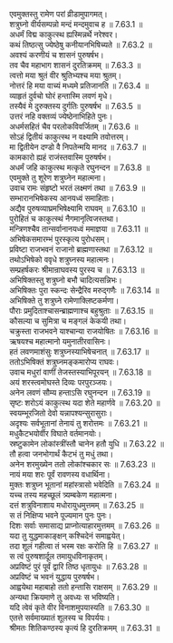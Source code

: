 

  
एवमुक्तस्तु रामेण परां व्रीडामुपागमत्।  
शत्रुघ्नो वीर्यसम्पन्नो मन्दं मन्दमुवाच ह ॥ 7.63.1 ॥   
अधर्मं विद्म काकुत्स्थ ह्यस्मिन्नर्थे नरेश्वर।  
कथं तिष्ठत्सु ज्येष्ठेषु कनीयानभिषिच्यते ॥ 7.63.2 ॥   
अवश्यं करणीयं च शासनं पुरुषर्षभ।  
तव चैव महाभाग शासनं दुरतिक्रमम् ॥ 7.63.3 ॥   
त्वत्तो मया श्रुतं वीर श्रुतिभ्यश्च मया श्रुतम्।  
नोत्तरं हि मया वाच्यं मध्यमे प्रतिजानति ॥ 7.63.4 ॥   
व्याहृतं दुर्वचो घोरं हन्तास्मि लवणं मृधे।  
तस्यैवं मे दुरुक्तस्य दुर्गतिः पुरुषर्षभ ॥ 7.63.5 ॥   
उत्तरं नहि वक्तव्यं ज्येष्ठेनाभिहिते पुनः।  
अधर्मसहितं चैव परलोकविवर्जितम् ॥ 7.63.6 ॥   
सोऽहं द्वितीयं काकुत्स्थ न वक्ष्यामि तवोत्तरम्।  
मा द्वितीयेन दण्डो वै निपतेन्मयि मानद ॥ 7.63.7 ॥   
कामकारो ह्यहं राजंस्तवास्मि पुरुषर्षभ।  
अधर्मं जहि काकुत्स्थ मत्कृते रघुनन्दन ॥ 7.63.8 ॥   
एवमुक्ते तु शूरेण शत्रुघ्नेन महात्मना।  
उवाच रामः संहृष्टो भरतं लक्ष्मणं तथा ॥ 7.63.9 ॥   
सम्भारानभिषेकस्य आनयध्वं समाहिताः।  
अद्यैव पुरुषव्याघ्रमभिषेक्ष्यामि राघवम् ॥ 7.63.10 ॥   
पुरोहितं च काकुत्स्थं नैगमानृत्विजस्तथा।  
मन्त्रिणश्चैव तान्सर्वानानयध्वं ममाज्ञया ॥ 7.63.11 ॥   
अभिषेकसमारम्भं पुरस्कृत्य पुरोधसम्।  
प्रविष्टा राजभवनं राजानो ब्राह्मणास्तथा ॥ 7.63.12 ॥   
तथोऽभिषेको ववृधे शत्रुघ्नस्य महात्मनः।  
सम्प्रहर्षकरः श्रीमान्राघवस्य पुरस्य च ॥ 7.63.13 ॥   
अभिषिक्तस्तु शत्रुघ्नो बभौ चादित्यसन्निभः।  
अभिषिक्तः पुरा स्कन्दः सेन्द्रैरिव मरुद्गणैः ॥ 7.63.14 ॥   
अभिषिक्ते तु शत्रुघ्ने रामेणाक्लिष्टकर्मणा।  
पौराः प्रमुदिताश्चासन्ब्राह्मणाश्च बहुश्रुताः ॥ 7.63.15 ॥   
कौसल्या च सुमित्रा च मङ्गलं केकयी तथा।  
चक्रुस्ता राजभवने याश्चान्या राजयोषितः ॥ 7.63.16 ॥   
ऋषयश्च महात्मानो यमुनातीरवासिनः।  
हतं लवणमाशंसुः शत्रुघ्नस्याभिषेचनात् ॥ 7.63.17 ॥   
ततोऽभिषिक्तं शत्रुघ्नमङ्कमारोप्य राघवः।  
उवाच मधुरां वाणीं तेजस्तस्याभिपूरयन् ॥ 7.63.18 ॥   
अयं शरस्त्वमोघस्ते दिव्यः परपुरञ्जयः।  
अनेन लवणं सौम्य हन्ताऽसि रघुनन्दन ॥ 7.63.19 ॥   
सृष्टः शरोऽयं काकुत्स्थ यदा शेते महार्णवे ॥ 7.63.20 ॥   
स्वयम्भूरजितो देवो यन्नापश्यन्सुरासुराः।  
अदृश्यः सर्वभूतानां तेनायं तु शरोत्तमः ॥ 7.63.21 ॥   
मधुकैटभयोर्वीर विघाते वर्तमानयोः।  
स्रष्टुकामेन लोकांस्त्रींस्तौ चानेन हतौ युधि ॥ 7.63.22 ॥   
तौ हत्वा जनभोगार्थं कैटभं तु मधुं तथा।  
अनेन शरमुख्येन ततो लोकांश्चकार सः ॥ 7.63.23 ॥   
नायं मया शरः पूर्वं रावणस्य वधार्थिना।  
मुक्तः शत्रुघ्न भूतानां महांस्त्रासो भवेदिति ॥ 7.63.24 ॥   
यच्च तस्य महच्छूलं त्र्यम्बकेण महात्मना।  
दत्तं शत्रुविनाशाय मधोरायुधमुत्तमम् ॥ 7.63.25 ॥   
स तं निक्षिप्य भवने पूज्यमान पुनः पुनः।  
दिशः सर्वाः समासाद्य प्राप्नोत्याहारमुत्तमम् ॥ 7.63.26 ॥   
यदा तु युद्धमाकाङ्क्षन् कश्चिदेनं समाह्वयेत्।  
तदा शूलं गहीत्वा तं भस्म रक्षः करोति हि ॥ 7.63.27 ॥   
स त्वं पुरुषशार्दूल तमायुधविनाकृतम्।  
अप्रविष्टं पुरं पूर्वं द्वारि तिष्ठ धृतायुधः ॥ 7.63.28 ॥   
अप्रविष्टं च भवनं युद्धाय पुरुषर्षभ।  
आह्वयेथा महाबाहो ततो हन्तासि राक्षसम् ॥ 7.63.29 ॥   
अन्यथा क्रियमाणे तु अवध्यः स भविष्यति।  
यदि त्वेवं कृते वीर विनाशमुपयास्यति ॥ 7.63.30 ॥   
एतत्ते सर्वमाख्यातं शूलस्य च विपर्ययः।  
श्रीमतः शितिकण्ठस्य कृत्यं हि दुरतिक्रमम् ॥ 7.63.31 ॥   
